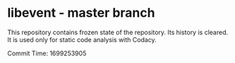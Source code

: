 # libevent - master branch

This repository contains frozen state of the repository.
Its history is cleared. It is used only for static code
analysis with Codacy.

Commit Time: 1699253905